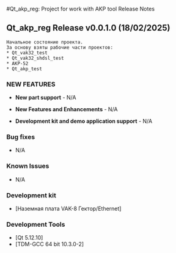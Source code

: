 #Qt_akp_reg: Project for work with AKP tool Release Notes

## Qt_akp_reg Release v0.0.1.0 (18/02/2025)
    Начальное состояние проекта.
    За основу взяты рабочие части проектов:
	* Qt_vak32_test
	* Qt_vak32_shdsl_test
	* AKP-52
	* Qt_akp_test

### NEW FEATURES
- **New part support** - N/A

- **New Features and Enhancements** - N/A

- **Development kit and demo application support** - N/A

### Bug fixes
-   N/A

### Known Issues
-   N/A

### Development kit

-   [Наземная плата VAK-8 Гектор/Ethernet]

### Development Tools

-   [Qt 5.12.10]
-   [TDM-GCC 64 bit 10.3.0-2]
